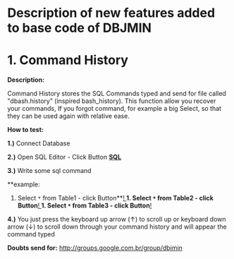 # Description of new features added to base code of DBJMIN #


# 1. Command History #

**Description:**

Command History stores the SQL Commands typed and send for file called "dbash.history" (inspired bash\_history). This function allow you recover your commands, If you forgot command, for example a big Select, so that they can be used again with relative ease.


**How to test:**

**1.)** Connect Database

**2.)** Open SQL Editor - Click Button **[SQL ](.md)**

**3.)** Write some sql command

**example:
  1. Select `*` from Table1 - click Button**[! ](.md)**1. Select `*` from Table2 - click Button**[! ](.md)**1. Select `*` from Table3 - click Button**[! ](.md)


**4.)** You just press the keyboard up arrow (↑) to scroll up or keyboard down arrow (↓) to scroll down through your command history and will appear the command typed

**Doubts send for:** http://groups.google.com.br/group/dbjmin